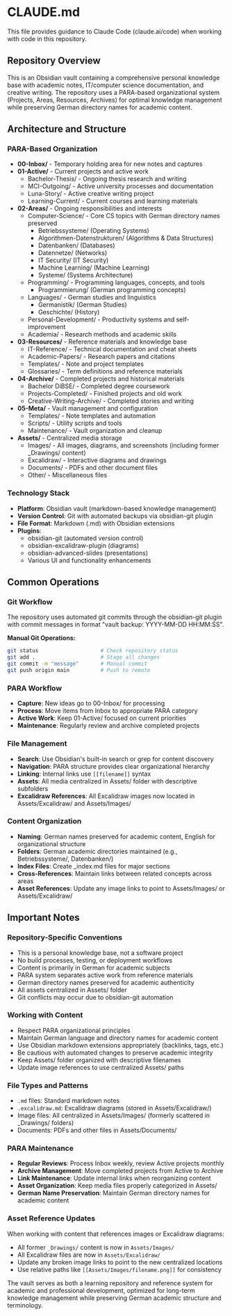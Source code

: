 # CLAUDE.md

This file provides guidance to Claude Code (claude.ai/code) when working with code in this repository.

## Repository Overview

This is an Obsidian vault containing a comprehensive personal knowledge base with academic notes, IT/computer science documentation, and creative writing. The repository uses a PARA-based organizational system (Projects, Areas, Resources, Archives) for optimal knowledge management while preserving German directory names for academic content.

## Architecture and Structure

### PARA-Based Organization

- **00-Inbox/** - Temporary holding area for new notes and captures
- **01-Active/** - Current projects and active work
  - Bachelor-Thesis/ - Ongoing thesis research and writing
  - MCI-Outgoing/ - Active university processes and documentation  
  - Luna-Story/ - Active creative writing project
  - Learning-Current/ - Current courses and learning materials
- **02-Areas/** - Ongoing responsibilities and interests
  - Computer-Science/ - Core CS topics with German directory names preserved
    - Betriebssysteme/ (Operating Systems)
    - Algorithmen-Datenstrukturen/ (Algorithms & Data Structures)
    - Datenbanken/ (Databases)
    - Datennetze/ (Networks)
    - IT Security/ (IT Security)
    - Machine Learning/ (Machine Learning)
    - Systeme/ (Systems Architecture)
  - Programming/ - Programming languages, concepts, and tools
    - Programmierung/ (German programming concepts)
  - Languages/ - German studies and linguistics
    - Germanistik/ (German Studies)
    - Geschichte/ (History)
  - Personal-Development/ - Productivity systems and self-improvement
  - Academia/ - Research methods and academic skills
- **03-Resources/** - Reference materials and knowledge base
  - IT-Reference/ - Technical documentation and cheat sheets
  - Academic-Papers/ - Research papers and citations
  - Templates/ - Note and project templates
  - Glossaries/ - Term definitions and reference materials
- **04-Archive/** - Completed projects and historical materials
  - Bachelor DiBSE/ - Completed degree coursework
  - Projects-Completed/ - Finished projects and old work
  - Creative-Writing-Archive/ - Completed stories and writing
- **05-Meta/** - Vault management and configuration
  - Templates/ - Note templates and automation
  - Scripts/ - Utility scripts and tools
  - Maintenance/ - Vault organization and cleanup
- **Assets/** - Centralized media storage
  - Images/ - All images, diagrams, and screenshots (including former _Drawings/ content)
  - Excalidraw/ - Interactive diagrams and drawings
  - Documents/ - PDFs and other document files
  - Other/ - Miscellaneous files

### Technology Stack

- **Platform**: Obsidian vault (markdown-based knowledge management)
- **Version Control**: Git with automated backups via obsidian-git plugin
- **File Format**: Markdown (.md) with Obsidian extensions
- **Plugins**: 
  - obsidian-git (automated version control)
  - obsidian-excalidraw-plugin (diagrams)
  - obsidian-advanced-slides (presentations)
  - Various UI and functionality enhancements

## Common Operations

### Git Workflow
The repository uses automated git commits through the obsidian-git plugin with commit messages in format "vault backup: YYYY-MM-DD HH:MM:SS".

**Manual Git Operations:**
```bash
git status                    # Check repository status
git add .                     # Stage all changes
git commit -m "message"       # Manual commit
git push origin main          # Push to remote
```

### PARA Workflow
- **Capture**: New ideas go to 00-Inbox/ for processing
- **Process**: Move items from Inbox to appropriate PARA category
- **Active Work**: Keep 01-Active/ focused on current priorities
- **Maintenance**: Regularly review and archive completed projects

### File Management
- **Search**: Use Obsidian's built-in search or grep for content discovery
- **Navigation**: PARA structure provides clear organizational hierarchy
- **Linking**: Internal links use `[[filename]]` syntax
- **Assets**: All media centralized in Assets/ folder with descriptive subfolders
- **Excalidraw References**: All Excalidraw images now located in Assets/Excalidraw/ and Assets/Images/

### Content Organization
- **Naming**: German names preserved for academic content, English for organizational structure
- **Folders**: German academic directories maintained (e.g., Betriebssysteme/, Datenbanken/)
- **Index Files**: Create _index.md files for major sections
- **Cross-References**: Maintain links between related concepts across areas
- **Asset References**: Update any image links to point to Assets/Images/ or Assets/Excalidraw/

## Important Notes

### Repository-Specific Conventions
- This is a personal knowledge base, not a software project
- No build processes, testing, or deployment workflows
- Content is primarily in German for academic subjects
- PARA system separates active work from reference materials
- German directory names preserved for academic authenticity
- All assets centralized in Assets/ folder
- Git conflicts may occur due to obsidian-git automation

### Working with Content
- Respect PARA organizational principles
- Maintain German language and directory names for academic content
- Use Obsidian markdown extensions appropriately (backlinks, tags, etc.)
- Be cautious with automated changes to preserve academic integrity
- Keep Assets/ folder organized with descriptive filenames
- Update image references to use centralized Assets/ paths

### File Types and Patterns
- `.md` files: Standard markdown notes
- `.excalidraw.md`: Excalidraw diagrams (stored in Assets/Excalidraw/)
- Image files: All centralized in Assets/Images/ (formerly scattered in _Drawings/ folders)
- Documents: PDFs and other files in Assets/Documents/

### PARA Maintenance
- **Regular Reviews**: Process Inbox weekly, review Active projects monthly
- **Archive Management**: Move completed projects from Active to Archive
- **Link Maintenance**: Update internal links when reorganizing content
- **Asset Organization**: Keep media files properly categorized in Assets/
- **German Name Preservation**: Maintain German directory names for academic content

### Asset Reference Updates
When working with content that references images or Excalidraw diagrams:
- All former `_Drawings/` content is now in `Assets/Images/`
- All Excalidraw files are now in `Assets/Excalidraw/`
- Update any broken image links to point to the new centralized locations
- Use relative paths like `[[Assets/Images/filename.png]]` for consistency

The vault serves as both a learning repository and reference system for academic and professional development, optimized for long-term knowledge management while preserving German academic structure and terminology.